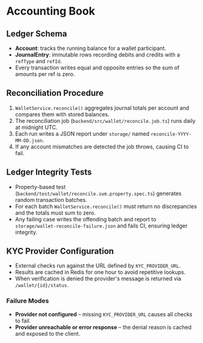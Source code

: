 # Accounting Book

## Ledger Schema
- **Account**: tracks the running balance for a wallet participant.
- **JournalEntry**: immutable rows recording debits and credits with a `refType` and `refId`.
- Every transaction writes equal and opposite entries so the sum of amounts per ref is zero.

## Reconciliation Procedure
1. `WalletService.reconcile()` aggregates journal totals per account and compares them with stored balances.
2. The reconciliation job (`backend/src/wallet/reconcile.job.ts`) runs daily at midnight UTC.
3. Each run writes a JSON report under `storage/` named `reconcile-YYYY-MM-DD.json`.
4. If any account mismatches are detected the job throws, causing CI to fail.

## Ledger Integrity Tests
- Property-based test (`backend/test/wallet/reconcile.sum.property.spec.ts`) generates random transaction batches.
- For each batch `WalletService.reconcile()` must return no discrepancies and the totals must sum to zero.
- Any failing case writes the offending batch and report to `storage/wallet-reconcile-failure.json` and fails CI, ensuring ledger integrity.

## KYC Provider Configuration

- External checks run against the URL defined by `KYC_PROVIDER_URL`.
- Results are cached in Redis for one hour to avoid repetitive lookups.
- When verification is denied the provider's message is returned via `/wallet/{id}/status`.

### Failure Modes

- **Provider not configured** – missing `KYC_PROVIDER_URL` causes all checks to fail.
- **Provider unreachable or error response** – the denial reason is cached and exposed to the client.
